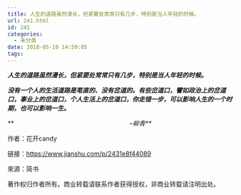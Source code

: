 ```yaml
---
title: 人生的道路虽然漫长，但紧要处常常只有几步，特别是当人年轻的时候。
url: 241.html
id: 241
categories:
  - 未分类
date: 2018-05-10 14:59:05
tags:
---
```


<div>
<div>

_**人生的道路虽然漫长，但紧要处常常只有几步，特别是当人年轻的时候。**_

_**没有一个人的生活道路是笔直的、没有岔道的。有些岔道口，譬如政治上的岔道口，事业上的岔道口，个人生活上的岔道口，你走错一步，可以影响人生的一个时期，也可以影响一生。**_

_**                                                                  &#8211;柳青**_

</div>

作者：花开candy

链接：https://www.jianshu.com/p/2431e8f44089

來源：简书

著作权归作者所有。商业转载请联系作者获得授权，非商业转载请注明出处。
</div>